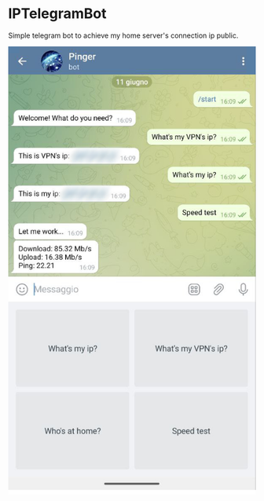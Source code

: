 # IPTelegramBot
Simple telegram bot to achieve my home server's connection ip public.
<p align="center"><img src="https://github.com/Jacopo1891/IPTelegramBot/blob/master/Example.png"><p>
